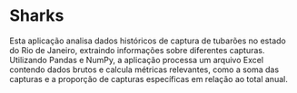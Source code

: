 # Sharks
Esta aplicação analisa dados históricos de captura de tubarões no estado do Rio de Janeiro, extraindo informações sobre diferentes capturas. Utilizando Pandas e NumPy, a aplicação processa um arquivo Excel contendo dados brutos e calcula métricas relevantes, como a soma das capturas e a proporção de capturas específicas em relação ao total anual.
